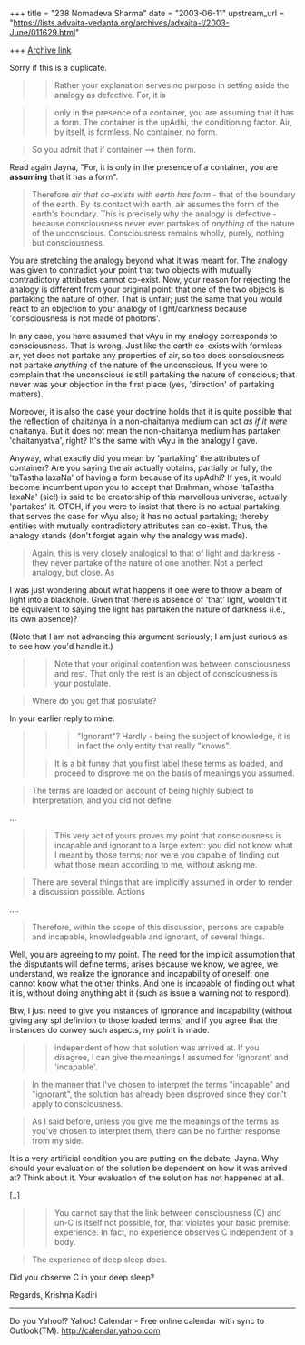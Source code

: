 +++
title = "238 Nomadeva Sharma"
date = "2003-06-11"
upstream_url = "https://lists.advaita-vedanta.org/archives/advaita-l/2003-June/011629.html"

+++
[Archive link](https://lists.advaita-vedanta.org/archives/advaita-l/2003-June/011629.html)

Sorry if this is a duplicate.

> > Rather your explanation serves no purpose in 
> > setting aside the analogy as defective. For, it is

> > only in the presence of a container, you are 
> > assuming that it has a form. The container is the 
> > upAdhi, the conditioning factor. Air, by itself, 
> > is formless. No container, no form. 

> So you admit that if container --> then form.

Read again Jayna, "For, it is only in the presence of
a container, you are __assuming__ that it has a form".


> Therefore *air that co-exists with earth has form* -
> that of the boundary of the earth. By its contact 
> with earth, air assumes the form of the earth's 
> boundary. This is precisely why the analogy is 
> defective - because consciousness never ever 
> partakes of *anything* of the nature of the 
> unconscious. Consciousness remains wholly, purely, 
> nothing but consciousness. 

You are stretching the analogy beyond what it was
meant for. The analogy was given to contradict your
point that two objects with mutually contradictory
attributes cannot co-exist. Now, your reason for
rejecting the analogy is different from your original
point: that one of the two objects is partaking the
nature of other. That is unfair; just the same that
you would react to an objection to your analogy of
light/darkness because 'consciousness is not made of
photons'.

In any case, you have assumed that vAyu in my analogy
corresponds to consciousness. That is wrong. Just like
the earth co-exists with formless air, yet does not
partake any properties of air, so too does
consciousness not partake *anything* of the nature of
the unconscious. If you were to complain that the
unconscious is still partaking the nature of
conscious; that never was your objection in the first
place (yes, 'direction' of partaking matters). 

Moreover, it is also the case your doctrine holds that
it is quite possible that the reflection of chaitanya
in a non-chaitanya medium can act _as if it were_
chaitanya. But it does not mean the non-chaitanya
medium has partaken 'chaitanyatva', right? It's the
same with vAyu in the analogy I gave.

Anyway, what exactly did you mean by 'partaking' the
attributes of container? Are you saying the air
actually obtains, partially or fully, the 'taTastha
laxaNa' of having a form because of its upAdhi? If
yes, it would become incumbent upon you to accept that
Brahman, whose 'taTastha laxaNa' (sic!) is said to be
creatorship of this marvellous universe, actually
'partakes' it. OTOH, if you were to insist that there
is no actual partaking, that serves the case for vAyu
also; it has no actual partaking; thereby entities
with mutually contradictory attributes can co-exist.
Thus, the analogy stands (don't forget again why the
analogy was made).

> Again, this is very closely analogical to that of
> light and darkness - they never partake of the
nature
> of one another. Not a perfect analogy, but close. As


I was just wondering about what happens if one were to
throw a beam of light into a blackhole. Given that
there is absence of 'that' light, wouldn't it be
equivalent to saying the light has partaken the nature
of darkness (i.e., its own absence)?

(Note that I am not advancing this argument seriously;
I am just curious as to see how you'd handle it.)

> > Note that your original contention was between
> > consciousness and rest. That only the rest is an
> > object of consciousness is your postulate.

> Where do you get that postulate? 

In your earlier reply to mine.

> > > "Ignorant"? Hardly - being the subject of
> > > knowledge, it is in fact the only entity that 
> > > really "knows".
> 
> > It is a bit funny that you first label these terms
> > as loaded, and proceed to disprove me on the basis
> > of meanings you assumed.

> The terms are loaded on account of being highly
> subject to interpretation, and you did not define

...

> > This very act of yours proves my point that
> > consciousness is incapable and ignorant to a large
> > extent: you did not know what I meant by those
> > terms;
> > nor were you capable of finding out what those
mean
> > according to me, without asking me.

> There are several things that are implicitly assumed
> in order to render a discussion possible. Actions 

....

> Therefore, within the scope of this discussion,
> persons are capable and incapable, knowledgeable and
> ignorant, of several things. 

Well, you are agreeing to my point. The need for the
implicit assumption that the disputants will define
terms, arises because we know, we agree, we
understand, we realize the ignorance and incapability
of oneself: one cannot know what the other thinks. And
one is incapable of finding out what it is, without
doing anything abt it (such as issue a warning not to
respond).

Btw, I just need to give you instances of ignorance
and incapability (without giving any spl defintion to
those loaded terms) and if you agree that the
instances do convey such aspects, my point is made. 

> > independent of how that solution was arrived at.
If
> > you disagree, I can give the meanings I assumed
for
> > 'ignorant' and 'incapable'.

> In the manner that I've chosen to interpret the
terms
> "incapable" and "ignorant", the solution has already
> been disproved since they don't apply to
> consciousness. 

> As I said before, unless you give me the meanings of
> the terms as you've chosen to interpret them, there
> can be no further response from my side.

It is a very artificial condition you are putting on
the debate, Jayna. Why should your evaluation of the
solution be dependent on how it was arrived at? Think
about it. Your evaluation of the solution has not
happened at all.

[..]

> > You cannot say that the link between consciousness
> > (C) and un-C is itself not possible, for, that 
> > violates your basic premise: experience. In fact, 
> > no experience observes C independent of a body.

> The experience of deep sleep does. 

Did you observe C in your deep sleep?

Regards,
Krishna Kadiri



__________________________________
Do you Yahoo!?
Yahoo! Calendar - Free online calendar with sync to Outlook(TM).
http://calendar.yahoo.com

